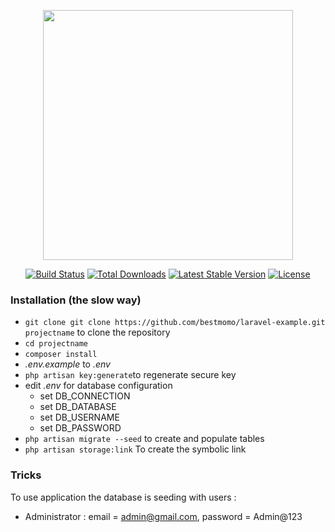 <p align="center"><a href="https://laravel.com" target="_blank"><img src="https://raw.githubusercontent.com/laravel/art/master/logo-lockup/5%20SVG/2%20CMYK/1%20Full%20Color/laravel-logolockup-cmyk-red.svg" width="400"></a></p>

<p align="center">
<a href="https://travis-ci.org/laravel/framework"><img src="https://travis-ci.org/laravel/framework.svg" alt="Build Status"></a>
<a href="https://packagist.org/packages/laravel/framework"><img src="https://img.shields.io/packagist/dt/laravel/framework" alt="Total Downloads"></a>
<a href="https://packagist.org/packages/laravel/framework"><img src="https://img.shields.io/packagist/v/laravel/framework" alt="Latest Stable Version"></a>
<a href="https://packagist.org/packages/laravel/framework"><img src="https://img.shields.io/packagist/l/laravel/framework" alt="License"></a>
</p>

### Installation (the slow way) ###

* `git clone git clone https://github.com/bestmomo/laravel-example.git projectname` to clone the repository
* `cd projectname`
* `composer install`
* *.env.example* to *.env*
* `php artisan key:generate`to regenerate secure key
* edit *.env* for database configuration
    * set DB_CONNECTION
    * set DB_DATABASE
    * set DB_USERNAME
    * set DB_PASSWORD
* `php artisan migrate --seed` to create and populate tables
* `php artisan storage:link` To create the symbolic link
### Tricks ###

To use application the database is seeding with users :

* Administrator : email = admin@gmail.com, password = Admin@123
